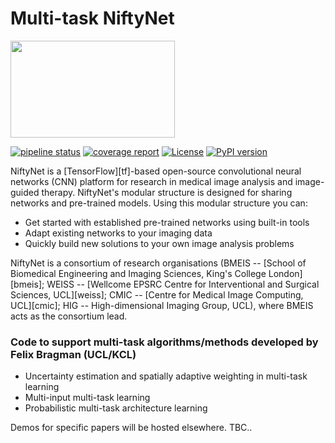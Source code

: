 # Multi-task NiftyNet

<img src="https://github.com/NifTK/NiftyNet/raw/dev/niftynet-logo.png" width="263" height="155">

[![pipeline status](https://gitlab.com/NifTK/NiftyNet/badges/dev/pipeline.svg)](https://github.com/NifTK/NiftyNet/commits/dev)
[![coverage report](https://gitlab.com/NifTK/NiftyNet/badges/dev/coverage.svg)](https://github.com/NifTK/NiftyNet)
[![License](https://img.shields.io/badge/License-Apache%202.0-blue.svg)](https://github.com/NifTK/NiftyNet/blob/dev/LICENSE)
[![PyPI version](https://badge.fury.io/py/NiftyNet.svg)](https://badge.fury.io/py/NiftyNet)

NiftyNet is a [TensorFlow][tf]-based open-source convolutional neural networks (CNN) platform for research in medical image analysis and image-guided therapy.
NiftyNet's modular structure is designed for sharing networks and pre-trained models.
Using this modular structure you can:

* Get started with established pre-trained networks using built-in tools
* Adapt existing networks to your imaging data
* Quickly build new solutions to your own image analysis problems

NiftyNet is a consortium of research organisations
(BMEIS -- [School of Biomedical Engineering and Imaging Sciences, King's College London][bmeis];
WEISS -- [Wellcome EPSRC Centre for Interventional and Surgical Sciences, UCL][weiss];
CMIC -- [Centre for Medical Image Computing, UCL][cmic];
HIG -- High-dimensional Imaging Group, UCL), where BMEIS acts as the consortium lead.

### Code to support multi-task algorithms/methods developed by Felix Bragman (UCL/KCL)

* Uncertainty estimation and spatially adaptive weighting in multi-task learning
* Multi-input multi-task learning
* Probabilistic multi-task architecture learning 

Demos for specific papers will be hosted elsewhere. TBC..
